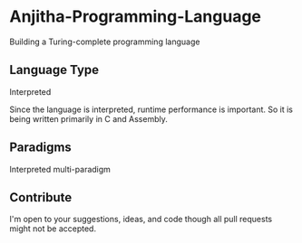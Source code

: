 # Anjitha-Programming-Language
Building a Turing-complete programming language

## Language Type
Interpreted

Since the language is interpreted, runtime performance is important. So it is being written primarily in C and Assembly.

## Paradigms
Interpreted multi-paradigm

## Contribute
I'm open to your suggestions, ideas, and code though all pull requests might not be accepted.

